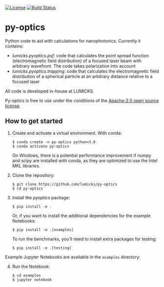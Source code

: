 [![License](https://img.shields.io/badge/license-Apache--2.0-blue.svg)](license.md)
[![Build Status](https://github.com/lumicks/py-optics/actions/workflows/integrity_check.yml/badge.svg?branch=main)](https://github.com/lumicks/py-optics/actions/workflows/integrity_check.yml?query=branch%3Amain)

# py-optics

Python code to aid with calculations for nanophotonics. Currently it contains:

- *lumicks.pyoptics.psf*: code that calculates the point spread function (electromagnetic field distribution) of a focused laser beam with arbitrary wavefront. The code takes polarization into account
- *lumicks.pyoptics.trapping*: code that calculates the electromagnetic field distribution of a spherical particle at an arbitrary distance relative to a focused laser

All code is developed in-house at LUMICKS.

Py-optics is free to use under the conditions of the [Apache-2.0 open source license](LICENSE.md).


## How to get started

1. Create and activate a virtual environment. With conda:

       $ conda create -n py-optics python=3.8
       $ conda activate py-optics
   
   On Windows, there is a potential performance improvement if numpy and scipy are installed with conda, as they are optimized to use the Intel MKL libraries.

2. Clone the repository:

       $ git clone https://github.com/lumicks/py-optics
       $ cd py-optics

3. Install the *pyoptics* package:

       $ pip install -e .

   Or, if you want to install the additional dependencies for the example Notebooks:

       $ pip install -e .[examples]
   
   To run the benchmarks, you'll need to install extra packages for testing:
   
	   $ pip install -e .[testing]

Example Jupyter Notebooks are available in the `examples` directory:

4. Run the Notebook:

       $ cd examples
       $ jupyter notebook
